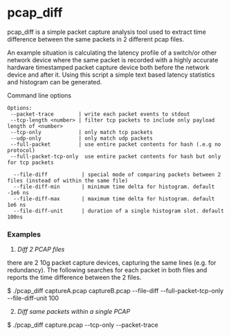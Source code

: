 # pcap_diff
pcap_diff is a simple packet capture analysis tool used to extract time difference between the same packets in 2 different pcap files. 

An example situation is calculating the latency profile of a switch/or other network device where the same packet is recorded with a highly accurate hardware timestamped packet capture device both before the network device and after it.  Using this script a simple text based latency statistics and histogram can be generated.

Command line options 

```
Options:
 --packet-trace        | write each packet events to stdout
 --tcp-length <number> | filter tcp packets to include only payload length of <number>
 --tcp-only            | only match tcp packets
 --udp-only            | only match udp packets
 --full-packet         | use entire packet contents for hash (.e.g no protocol)
 --full-packet-tcp-only  use entire packet contents for hash but only for tcp packets

  --file-diff           | special mode of comparing packets between 2 files (instead of within the same file)
  --file-diff-min       | minimum time delta for histogram. default -1e6 ns
  --file-diff-max       | maximum time delta for histogram. default 1e6 ns
  --file-diff-unit      | duration of a single histogram slot. default 100ns

```

### Examples

1) *Diff 2 PCAP files*

there are 2 10g packet capture devices, capturing the same lines (e.g. for redundancy). The following searches for each packet in both files and reports the time difference between the 2 files. 

$ ./pcap_diff  captureA.pcap  captureB.pcap  --file-diff --full-packet-tcp-only --file-diff-unit 100


2) *Diff same packets within a single PCAP*

$ ./pcap_diff  capture.pcap  --tcp-only --packet-trace 

